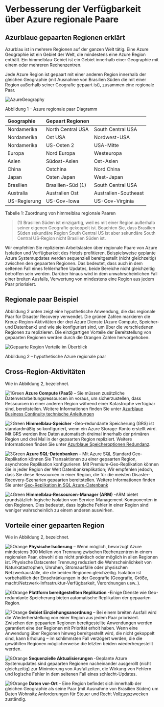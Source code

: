 <properties
	pageTitle="Improve Business Continuity with Azure Regional Pairs"
	description="Use Regional pairs to keep applications resilient during data center failures."
	services="multiple"
	documentationCenter=""
	authors="rboucher"
	manager="jwhit"
	editor="tysonn"/>

<tags
    ms.service="backup"
    ms.workload="storage-backup-recovery"
    ms.tgt_pltfrm="na"
    ms.devlang="na"
    ms.topic="article"
    ms.date="07/07/2015"
    ms.author="robb"/>

# Verbesserung der Verfügbarkeit über Azure regionale Paare

## Azurblaue gepaarten Regionen erklärt

Azurblau ist in mehrere Regionen auf der ganzen Welt tätig. Eine Azure Geographie ist ein Gebiet der Welt, die mindestens eine Azure Region enthält. Ein himmelblau-Gebiet ist ein Gebiet innerhalb einer Geographie mit einem oder mehreren Rechenzentren.

Jede Azure Region ist gepaart mit einer anderen Region innerhalb der gleichen Geographie (mit Ausnahme von Brasilien Süden die mit einer Region außerhalb seiner Geografie gepaart ist), zusammen eine regionale Paar.


![AzureGeography](./media/best-practices-availability-paired-regions/GeoRegionDataCenter.png)

Abbildung 1 – Azure regionale paar Diagramm



| Geographie |  Gepaart Regionen |                  |
| :-------------| :-------------   | :-------------   |
| Nordamerika | North Central USA | South Central USA |
| Nordamerika | Ost USA | Nordwest-USA |
| Nordamerika | US-Osten 2 | USA-Mitte |
| Europa | Nord Europa | Westeuropa |
| Asien | Südost-Asien | Ost-Asien |
| China | Ostchina | Nord China |
| Japan | Osten Japan | West-Japan |
| Brasilien | Brasilien-Süd (1) | South Central USA |
| Australia | Australien Ost | Australien-Southeast|
| US-Regierung | US-Gov-Iowa | US-Gov-Virginia |

Tabelle 1: Zuordnung von himmelblau regionale Paaren

> (1) Brasilien Süden ist einzigartig, weil es mit einer Region außerhalb seiner eigenen Geografie gekoppelt ist. Beachten Sie, dass Brasilien Süden sekundäre Region South Central US ist aber sekundäre South Central US-Region nicht Brasilien Süden ist.

Wir empfehlen Sie replizieren Arbeitslasten über regionale Paare von Azure Isolation und Verfügbarkeit des Hotels profitieren. Beispielsweise geplante Azure Systemupdates werden sequenziell bereitgestellt (nicht gleichzeitig) zwischen den gepaarten Regionen. Das bedeutet, dass auch in dem seltenen Fall eines fehlerhaften Updates, beide Bereiche nicht gleichzeitig betroffen sein werden. Darüber hinaus wird in dem unwahrscheinlichen Fall einer breiten Ausfalls, Verwertung von mindestens eine Region aus jedem Paar priorisiert.

## Regionale paar Beispiel
Abbildung 2 unten zeigt eine hypothetische Anwendung, die das regionale Paar für Disaster Recovery verwendet. Die grünen Zahlen markieren die Kreuz-Region-Aktivitäten der drei Azure Dienste (Azure Compute, Speicher- und Datenbank) und wie sie konfiguriert sind, um über die verschiedenen Regionen zu replizieren. Die einzigartigen Vorteile der Bereitstellung von gepaarten Regionen werden durch die Orangen Zahlen hervorgehoben.


![Gepaarte Region Vorteile im Überblick](./media/best-practices-availability-paired-regions/PairedRegionsOverview2.png)

Abbildung 2 – hypothetische Azure regionale paar

## Cross-Region-Aktivitäten
Wie in Abbildung 2, bezeichnet.

![1Green](./media/best-practices-availability-paired-regions/1Green.png) **Azure Compute (PaaS)** – Sie müssen zusätzliche Datenverarbeitungsressourcen im voraus, um sicherzustellen, dass Ressourcen in einer anderen Region während einer Katastrophe verfügbar sind, bereitstellen. Weitere Informationen finden Sie unter [Azurblaue Business Continuity technische Anleitungen](https://msdn.microsoft.com/library/azure/hh873027.aspx)

![2Green](./media/best-practices-availability-paired-regions/2Green.png) **Himmelblau-Speicher** -Geo-redundante Speicherung (GRS) ist standardmäßig so konfiguriert, wenn ein Azure Storage-Konto erstellt wird. Mit GRS werden Ihre Daten automatisch dreimal innerhalb der primären Region und drei Mal in der gepaarten Region repliziert. Weitere Informationen finden Sie unter [Azurblaue Speicheroptionen Redundanz](../storage/storage-redundancy.md).


![3Green](./media/best-practices-availability-paired-regions/3Green.png) **Azure SQL-Datenbanken** – Mit Azure SQL Standard Geo-Replikation können Sie Transaktionen zu einer gepaarten Region, asynchrone Replikation konfigurieren. Mit Premium-Geo-Replikation können Sie in jeder Region der Welt Datenbankreplikation; Wir empfehlen jedoch, dass Sie diese Ressourcen in einer Region, die für die meisten Disaster-Recovery-Szenarien gepaarten bereitstellen. Weitere Informationen finden Sie unter  [Geo-Replikation in SQL Azure-Datenbank](https://msdn.microsoft.com/library/azure/dn783447.aspx)

![4Green](./media/best-practices-availability-paired-regions/4Green.png) **Himmelblau-Ressourcen-Manager (ARM)** -ARM bietet grundsätzlich logische Isolation von Service-Management-Komponenten in den Regionen. Dies bedeutet, dass logische Fehler in einer Region sind weniger wahrscheinlich zu einem anderen auswirken.

## Vorteile einer gepaarten Region
Wie in Abbildung 2, bezeichnet.  

![5Orange](./media/best-practices-availability-paired-regions/5Orange.png)
**Physische Isolierung** – Wenn möglich, bevorzugt Azure mindestens 300 Meilen von Trennung zwischen Rechenzentren in einem regionalen Paar, obwohl dies nicht praktisch oder möglich in allen Regionen ist. Physische Datacenter Trennung reduziert die Wahrscheinlichkeit von Naturkatastrophen, Unruhen, Stromausfälle oder physischen Netzwerkausfälle, die die beiden Regionen gleichzeitig. Isolation ist vorbehaltlich der Einschränkungen in der Geografie (Geografie, Größe, macht/Netzwerk-Infrastruktur-Verfügbarkeit, Verordnungen usw..).  

![6Orange](./media/best-practices-availability-paired-regions/6Orange.png)
**Plattform bereitgestellten Replikation** -Einige Dienste wie Geo-redundante Speicherung bieten automatische Replikation der gepaarten Region.

![7Orange](./media/best-practices-availability-paired-regions/7Orange.png)
**Gebiet Einziehungsanordnung** – Bei einem breiten Ausfall wird die Wiederherstellung von einer Region aus jedem Paar priorisiert. Zwischen den gepaarten Regionen bereitgestellte Anwendungen werden garantiert eine der Regionen mit Priorität erholt haben. Wenn eine Anwendung über Regionen hinweg bereitgestellt wird, die nicht gekoppelt sind, kann Erholung – im schlimmsten Fall verzögert werden, die die gewählten Regionen möglicherweise die letzten beiden wiederhergestellt werden.

![8Orange](./media/best-practices-availability-paired-regions/8Orange.png)
**Sequenzielle Aktualisierungen** -Geplante Azure Systemupdates sind gepaarten Regionen nacheinander ausgerollt (nicht gleichzeitig) zur Minimierung von Ausfallzeiten, die Wirkung von Fehlern und logische Fehler in dem seltenen Fall eines schlecht-Updates.


![9Orange](./media/best-practices-availability-paired-regions/9Orange.png)
**Daten vor-Ort** – Eine Region befindet sich innerhalb der gleichen Geographie als seine Paar (mit Ausnahme von Brasilien Süden) um Daten Wohnsitz Anforderungen für Steuer und Recht Vollzugszwecken zuständig.
